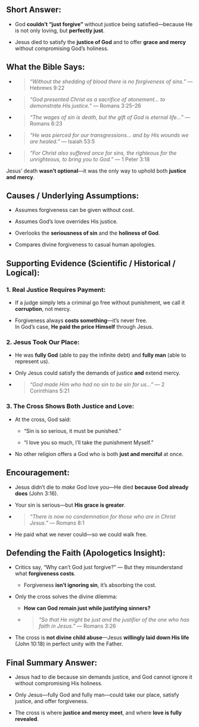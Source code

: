 ## Short Answer:

- God **couldn’t “just forgive”** without justice being satisfied—because He is not only loving, but **perfectly just**.
    
- Jesus died to satisfy the **justice of God** and to offer **grace and mercy** without compromising God’s holiness.

## What the Bible Says:

- > _“Without the shedding of blood there is no forgiveness of sins.”_ — Hebrews 9:22
    
- > _“God presented Christ as a sacrifice of atonement… to demonstrate His justice.”_ — Romans 3:25–26
    
- > _“The wages of sin is death, but the gift of God is eternal life…”_ — Romans 6:23
    
- > _“He was pierced for our transgressions… and by His wounds we are healed.”_ — Isaiah 53:5
    
- > _“For Christ also suffered once for sins, the righteous for the unrighteous, to bring you to God.”_ — 1 Peter 3:18
    

Jesus’ death **wasn’t optional**—it was the only way to uphold both **justice and mercy**.

## Causes / Underlying Assumptions:

- Assumes forgiveness can be given without cost.
    
- Assumes God’s love overrides His justice.
    
- Overlooks the **seriousness of sin** and the **holiness of God**.
    
- Compares divine forgiveness to casual human apologies.

## Supporting Evidence (Scientific / Historical / Logical):

### 1. **Real Justice Requires Payment:**

- If a judge simply lets a criminal go free without punishment, we call it **corruption**, not mercy.
    
- Forgiveness always **costs something**—it’s never free.  
    In God’s case, **He paid the price Himself** through Jesus.
    

### 2. **Jesus Took Our Place:**

- He was **fully God** (able to pay the infinite debt) and **fully man** (able to represent us).
    
- Only Jesus could satisfy the demands of justice **and** extend mercy.
    
- > _“God made Him who had no sin to be sin for us…”_ — 2 Corinthians 5:21
    

### 3. **The Cross Shows Both Justice and Love:**

- At the cross, God said:
    
    - “Sin is so serious, it must be punished.”
        
    - “I love you so much, I’ll take the punishment Myself.”
        
- No other religion offers a God who is both **just and merciful** at once.

## Encouragement:

- Jesus didn’t die to _make_ God love you—He died **because God already does** (John 3:16).
    
- Your sin is serious—but **His grace is greater**.
    
- > _“There is now no condemnation for those who are in Christ Jesus.”_ — Romans 8:1
    
- He paid what we never could—so we could walk free.

## Defending the Faith (Apologetics Insight):

- Critics say, “Why can’t God just forgive?” — But they misunderstand what **forgiveness costs**.
    
    - Forgiveness **isn’t ignoring sin**, it’s absorbing the cost.
        
- Only the cross solves the divine dilemma:
    
    - **How can God remain just while justifying sinners?**
        
    - > _“So that He might be just and the justifier of the one who has faith in Jesus.”_ — Romans 3:26
        
- The cross is **not divine child abuse**—Jesus **willingly laid down His life** (John 10:18) in perfect unity with the Father.

## Final Summary Answer:

- Jesus had to die because sin demands justice, and God cannot ignore it without compromising His holiness.
    
- Only Jesus—fully God and fully man—could take our place, satisfy justice, and offer forgiveness.
    
- The cross is where **justice and mercy meet**, and where **love is fully revealed**.